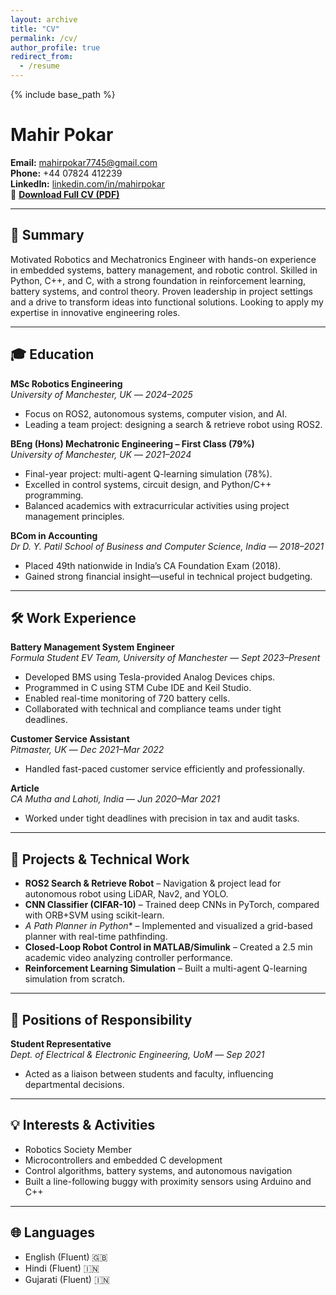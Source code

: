 ```yaml
---
layout: archive
title: "CV"
permalink: /cv/
author_profile: true
redirect_from:
  - /resume
---
```


{% include base_path %}

# Mahir Pokar  
**Email:** mahirpokar7745@gmail.com  
**Phone:** +44 07824 412239  
**LinkedIn:** [linkedin.com/in/mahirpokar](https://www.linkedin.com/in/mahirpokar)  
📄 [**Download Full CV (PDF)**](/assets/docs/Mahir_Pokar_CV.pdf)

---

## 🧠 Summary  
Motivated Robotics and Mechatronics Engineer with hands-on experience in embedded systems, battery management, and robotic control. Skilled in Python, C++, and C, with a strong foundation in reinforcement learning, battery systems, and control theory. Proven leadership in project settings and a drive to transform ideas into functional solutions. Looking to apply my expertise in innovative engineering roles.

---

## 🎓 Education  

**MSc Robotics Engineering**  
*University of Manchester, UK* — *2024–2025*  
- Focus on ROS2, autonomous systems, computer vision, and AI.  
- Leading a team project: designing a search & retrieve robot using ROS2.  

**BEng (Hons) Mechatronic Engineering – First Class (79%)**  
*University of Manchester, UK* — *2021–2024*  
- Final-year project: multi-agent Q-learning simulation (78%).  
- Excelled in control systems, circuit design, and Python/C++ programming.  
- Balanced academics with extracurricular activities using project management principles.  

**BCom in Accounting**  
*Dr D. Y. Patil School of Business and Computer Science, India* — *2018–2021*  
- Placed 49th nationwide in India’s CA Foundation Exam (2018).  
- Gained strong financial insight—useful in technical project budgeting.

---

## 🛠 Work Experience  

**Battery Management System Engineer**  
*Formula Student EV Team, University of Manchester* — *Sept 2023–Present*  
- Developed BMS using Tesla-provided Analog Devices chips.  
- Programmed in C using STM Cube IDE and Keil Studio.  
- Enabled real-time monitoring of 720 battery cells.  
- Collaborated with technical and compliance teams under tight deadlines.  

**Customer Service Assistant**  
*Pitmaster, UK* — *Dec 2021–Mar 2022*  
- Handled fast-paced customer service efficiently and professionally.  

**Article**  
*CA Mutha and Lahoti, India* — *Jun 2020–Mar 2021*  
- Worked under tight deadlines with precision in tax and audit tasks.

---

## 🔬 Projects & Technical Work  
- **ROS2 Search & Retrieve Robot** – Navigation & project lead for autonomous robot using LiDAR, Nav2, and YOLO.  
- **CNN Classifier (CIFAR-10)** – Trained deep CNNs in PyTorch, compared with ORB+SVM using scikit-learn.  
- **A* Path Planner in Python** – Implemented and visualized a grid-based planner with real-time pathfinding.  
- **Closed-Loop Robot Control in MATLAB/Simulink** – Created a 2.5 min academic video analyzing controller performance.  
- **Reinforcement Learning Simulation** – Built a multi-agent Q-learning simulation from scratch.

---

## 🤝 Positions of Responsibility  
**Student Representative**  
*Dept. of Electrical & Electronic Engineering, UoM* — *Sep 2021*  
- Acted as a liaison between students and faculty, influencing departmental decisions.

---

## 💡 Interests & Activities  
- Robotics Society Member  
- Microcontrollers and embedded C development  
- Control algorithms, battery systems, and autonomous navigation  
- Built a line-following buggy with proximity sensors using Arduino and C++  

---

## 🌐 Languages  
- English (Fluent) 🇬🇧  
- Hindi (Fluent) 🇮🇳  
- Gujarati (Fluent) 🇮🇳

